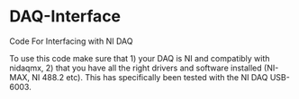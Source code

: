 # DAQ-Interface
Code For Interfacing with NI DAQ

To use this code make sure that 1) your DAQ is NI and compatibly with nidaqmx, 2) that you have all the right drivers and software installed (NI-MAX, NI 488.2 etc). This has specifically been tested with the NI DAQ USB-6003.
